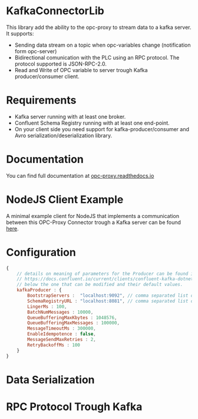 # KafkaConnectorLib

This library add the ability to the opc-proxy to stream data to a kafka server. It supports:

- Sending data stream on a topic when opc-variables change (notification form opc-server)
- Bidirectional comunication with the PLC using an RPC protocol. The protocol supported is JSON-RPC-2.0.
- Read and Write of OPC variable to server trough Kafka producer/consumer client.

# Requirements
- Kafka server running with at least one broker.
- Confluent Schema Registry running with at least one end-point.
- On your client side you need support for kafka-producer/consumer and Avro serialization/deserialization library.

# Documentation

You can find full documentation at [opc-proxy.readthedocs.io](https://opc-proxy.readthedocs.io/en/latest/connectors.html#kafka)


# NodeJS Client Example

A minimal example client for NodeJS that implements a communication between this OPC-Proxy Connector
trough a Kafka server can be found [here](https://github.com/opc-proxy/OPC-Node-Client-Examples/tree/master/Examples/Kafka). 


# Configuration
```javascript
{
    // details on meaning of parameters for the Producer can be found in:
    // https://docs.confluent.io/current/clients/confluent-kafka-dotnet/api/Confluent.Kafka.ProducerConfig.html
    // below the one that can be modified and their default values.
    kafkaProducer : {
        BootstrapServers :  "localhost:9092", // comma separated list of kafka-brokers URLs
        SchemaRegistryURL : "localhost:8081", // comma separated list of URLs for the schema-registry server
        LingerMs : 100,
        BatchNumMessages : 10000,
        QueueBufferingMaxKbytes : 1048576,
        QueueBufferingMaxMessages : 100000,
        MessageTimeoutMs : 300000,
        EnableIdempotence : false,
        MessageSendMaxRetries : 2,
        RetryBackoffMs : 100
    }
}
```

# Data Serialization

# RPC Protocol Trough Kafka

